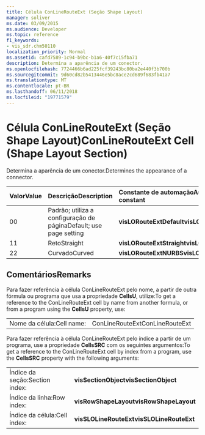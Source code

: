 ```yaml
---
title: Célula ConLineRouteExt (Seção Shape Layout)
manager: soliver
ms.date: 03/09/2015
ms.audience: Developer
ms.topic: reference
f1_keywords:
- vis_sdr.chm50110
localization_priority: Normal
ms.assetid: cafd7589-1c94-b9bc-b1a6-40f7c15fba71
description: Determina a aparência de um conector.
ms.openlocfilehash: 7724466b6ad225fcf39243bc80ba2e440f3b700b
ms.sourcegitcommit: 9d60cd82b5413446e5bc8ace2cd689f683fb41a7
ms.translationtype: MT
ms.contentlocale: pt-BR
ms.lasthandoff: 06/11/2018
ms.locfileid: "19771579"
---
```

# <a name="conlinerouteext-cell-shape-layout-section"></a><span data-ttu-id="3297b-103">Célula ConLineRouteExt (Seção Shape Layout)</span><span class="sxs-lookup"><span data-stu-id="3297b-103">ConLineRouteExt Cell (Shape Layout Section)</span></span>

<span data-ttu-id="3297b-104">Determina a aparência de um conector.</span><span class="sxs-lookup"><span data-stu-id="3297b-104">Determines the appearance of a connector.</span></span>
  
|<span data-ttu-id="3297b-105">**Valor**</span><span class="sxs-lookup"><span data-stu-id="3297b-105">**Value**</span></span>|<span data-ttu-id="3297b-106">**Descrição**</span><span class="sxs-lookup"><span data-stu-id="3297b-106">**Description**</span></span>|<span data-ttu-id="3297b-107">**Constante de automação**</span><span class="sxs-lookup"><span data-stu-id="3297b-107">**Automation constant**</span></span>|
|:-----|:-----|:-----|
| <span data-ttu-id="3297b-108">0</span><span class="sxs-lookup"><span data-stu-id="3297b-108">0</span></span>  <br/> | <span data-ttu-id="3297b-109">Padrão; utiliza a configuração de página</span><span class="sxs-lookup"><span data-stu-id="3297b-109">Default; use page setting</span></span>  <br/> |<span data-ttu-id="3297b-110">**visLORouteExtDefault**</span><span class="sxs-lookup"><span data-stu-id="3297b-110">**visLORouteExtDefault**</span></span> <br/> |
| <span data-ttu-id="3297b-111">1</span><span class="sxs-lookup"><span data-stu-id="3297b-111">1</span></span>  <br/> | <span data-ttu-id="3297b-112">Reto</span><span class="sxs-lookup"><span data-stu-id="3297b-112">Straight</span></span>  <br/> |<span data-ttu-id="3297b-113">**visLORouteExtStraight**</span><span class="sxs-lookup"><span data-stu-id="3297b-113">**visLORouteExtStraight**</span></span> <br/> |
| <span data-ttu-id="3297b-114">2</span><span class="sxs-lookup"><span data-stu-id="3297b-114">2</span></span>  <br/> | <span data-ttu-id="3297b-115">Curvado</span><span class="sxs-lookup"><span data-stu-id="3297b-115">Curved</span></span>  <br/> |<span data-ttu-id="3297b-116">**visLORouteExtNURBS**</span><span class="sxs-lookup"><span data-stu-id="3297b-116">**visLORouteExtNURBS**</span></span> <br/> |
   
## <a name="remarks"></a><span data-ttu-id="3297b-117">Comentários</span><span class="sxs-lookup"><span data-stu-id="3297b-117">Remarks</span></span>

<span data-ttu-id="3297b-118">Para fazer referência à célula ConLineRouteExt pelo nome, a partir de outra fórmula ou programa que usa a propriedade **CellsU**, utilize:</span><span class="sxs-lookup"><span data-stu-id="3297b-118">To get a reference to the ConLineRouteExt cell by name from another formula, or from a program using the **CellsU** property, use:</span></span> 
  
|||
|:-----|:-----|
| <span data-ttu-id="3297b-119">Nome da célula:</span><span class="sxs-lookup"><span data-stu-id="3297b-119">Cell name:</span></span>  <br/> | <span data-ttu-id="3297b-120">ConLineRouteExt</span><span class="sxs-lookup"><span data-stu-id="3297b-120">ConLineRouteExt</span></span>  <br/> |
   
<span data-ttu-id="3297b-121">Para fazer referência à célula ConLineRouteExt pelo índice a partir de um programa, use a propriedade **CellsSRC** com os seguintes argumentos:</span><span class="sxs-lookup"><span data-stu-id="3297b-121">To get a reference to the ConLineRouteExt cell by index from a program, use the **CellsSRC** property with the following arguments:</span></span> 
  
|||
|:-----|:-----|
| <span data-ttu-id="3297b-122">Índice da seção:</span><span class="sxs-lookup"><span data-stu-id="3297b-122">Section index:</span></span>  <br/> |<span data-ttu-id="3297b-123">**visSectionObject**</span><span class="sxs-lookup"><span data-stu-id="3297b-123">**visSectionObject**</span></span> <br/> |
| <span data-ttu-id="3297b-124">Índice da linha:</span><span class="sxs-lookup"><span data-stu-id="3297b-124">Row index:</span></span>  <br/> |<span data-ttu-id="3297b-125">**visRowShapeLayout**</span><span class="sxs-lookup"><span data-stu-id="3297b-125">**visRowShapeLayout**</span></span> <br/> |
| <span data-ttu-id="3297b-126">Índice da célula:</span><span class="sxs-lookup"><span data-stu-id="3297b-126">Cell index:</span></span>  <br/> |<span data-ttu-id="3297b-127">**visSLOLineRouteExt**</span><span class="sxs-lookup"><span data-stu-id="3297b-127">**visSLOLineRouteExt**</span></span> <br/> |
   

